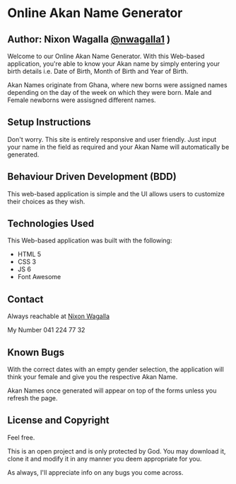 # Online Akan Name Generator

## Author: Nixon Wagalla [@nwagalla1](https://github.com/nwagalla1) )

Welcome to our Online Akan Name Generator. With this Web-based application, 
you're able to know your Akan name by simply entering your birth details i.e. 
Date of Birth, Month of Birth and Year of Birth.

Akan Names originate from Ghana, where new borns were assigned names depending on the day of the week
on which they were born. Male and Female newborns were assisgned different names.

## Setup Instructions

Don't worry. This site is entirely responsive and user friendly. Just input your name in the field
as required and your Akan Name will automatically be generated.

## Behaviour Driven Development (BDD)

This web-based application is simple and the UI allows users to customize their choices as they wish.

## Technologies Used

This Web-based application was built with the following:

- HTML 5
- CSS 3
- JS 6
- Font Awesome

## Contact 

Always reachable at [Nixon Wagalla](href="mailto:nixon.wagalla@mail.de")

My Number 041 224 77 32

## Known Bugs

With the correct dates with an empty gender selection, the application will think your female and give you the respective Akan Name.

Akan Names once generated will appear on top of the forms unless you refresh the page.

## License and Copyright

Feel free. 

This is an open project and is only protected by God. You may download it, clone it and modify it in any manner you deem appropriate for you. 

As always, I'll appreciate info on any bugs you come across.